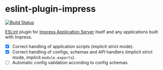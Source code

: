 # eslint-plugin-impress

[![Build Status](https://travis-ci.org/metarhia/eslint-plugin-impress.svg?branch=master)](https://travis-ci.org/metarhia/eslint-plugin-impress)

[ESLint](http://eslint.org) plugin for
[Impress Application Server](https://github.com/metarhia/Impress)
itself and any applications built with Impress.

- [x] Correct handling of application scripts (implicit strict mode).
- [x] Correct handling of configs, schemas and API handlers (implicit strict
      mode, implicit `module.exports`).
- [ ] Automatic config validation according to config schemas.
